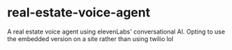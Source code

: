 # real-estate-voice-agent
A real estate voice agent using elevenLabs' conversational AI. Opting to use the embedded version on a site rather than using twilio lol
